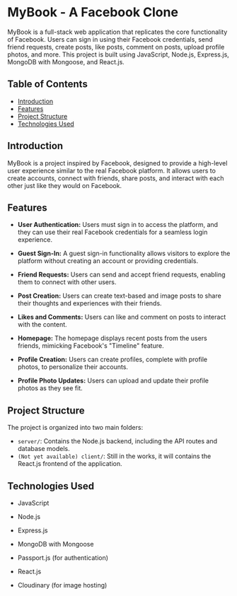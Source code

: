 # MyBook - A Facebook Clone

MyBook is a full-stack web application that replicates the core functionality of Facebook. Users can sign in using their Facebook credentials, send friend requests, create posts, like posts, comment on posts, upload profile photos, and more. This project is built using JavaScript, Node.js, Express.js, MongoDB with Mongoose, and React.js.
    
## Table of Contents

- [Introduction](#introduction)
- [Features](#features)
- [Project Structure](#project-structure)
- [Technologies Used](#technologies-used)

## Introduction

MyBook is a project inspired by Facebook, designed to provide a high-level user experience similar to the real Facebook platform. It allows users to create accounts, connect with friends, share posts, and interact with each other just like they would on Facebook.

## Features

- **User Authentication:** Users must sign in to access the platform, and they can use their real Facebook credentials for a seamless login experience.
  
- **Guest Sign-In:** A guest sign-in functionality allows visitors to explore the platform without creating an account or providing credentials.

- **Friend Requests:** Users can send and accept friend requests, enabling them to connect with other users.

- **Post Creation:** Users can create text-based and image posts to share their thoughts and experiences with their friends.

- **Likes and Comments:** Users can like and comment on posts to interact with the content.

- **Homepage:** The homepage displays recent posts from the users friends, mimicking Facebook's "Timeline" feature.

- **Profile Creation:** Users can create profiles, complete with profile photos, to personalize their accounts.

- **Profile Photo Updates:** Users can upload and update their profile photos as they see fit.

## Project Structure

The project is organized into two main folders:

- `server/`: Contains the Node.js backend, including the API routes and database models.
- `(Not yet available) client/`: Still in the works, it will contains the React.js frontend of the application.

## Technologies Used

- JavaScript
- Node.js
- Express.js
- MongoDB with Mongoose
- Passport.js (for authentication)

- React.js
- Cloudinary (for image hosting)
